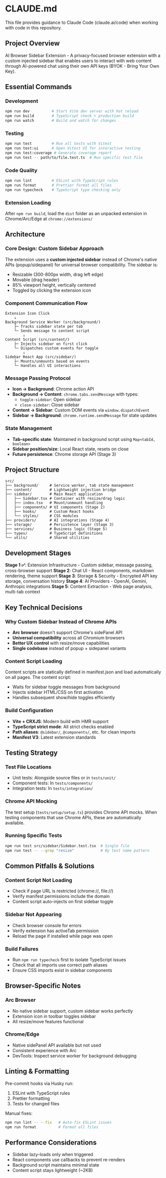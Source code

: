 # CLAUDE.md

This file provides guidance to Claude Code (claude.ai/code) when working with code in this repository.

## Project Overview

AI Browser Sidebar Extension - A privacy-focused browser extension with a custom injected sidebar that enables users to interact with web content through AI-powered chat using their own API keys (BYOK - Bring Your Own Key).

## Essential Commands

### Development

```bash
npm run dev          # Start Vite dev server with hot reload
npm run build        # TypeScript check + production build
npm run watch        # Build and watch for changes
```

### Testing

```bash
npm run test         # Run all tests with Vitest
npm run test:ui      # Open Vitest UI for interactive testing
npm run test:coverage # Generate coverage report
npm run test -- path/to/file.test.ts  # Run specific test file
```

### Code Quality

```bash
npm run lint         # ESLint with TypeScript rules
npm run format       # Prettier format all files
npm run typecheck    # TypeScript type checking only
```

### Extension Loading

After `npm run build`, load the `dist` folder as an unpacked extension in Chrome/Arc/Edge at `chrome://extensions/`

## Architecture

### Core Design: Custom Sidebar Approach

The extension uses a **custom injected sidebar** instead of Chrome's native APIs (popup/sidepanel) for universal browser compatibility. The sidebar is:

- Resizable (300-800px width, drag left edge)
- Movable (drag header)
- 85% viewport height, vertically centered
- Toggled by clicking the extension icon

### Component Communication Flow

```
Extension Icon Click
    ↓
Background Service Worker (src/background/)
    ├─ Tracks sidebar state per tab
    └─ Sends message to content script
        ↓
Content Script (src/content/)
    ├─ Injects sidebar on first click
    └─ Dispatches custom events for toggle
        ↓
Sidebar React App (src/sidebar/)
    ├─ Mounts/unmounts based on events
    └─ Handles all UI interactions
```

### Message Passing Protocol

- **Icon → Background**: Chrome action API
- **Background → Content**: `chrome.tabs.sendMessage` with types:
  - `toggle-sidebar`: Open sidebar
  - `close-sidebar`: Close sidebar
- **Content → Sidebar**: Custom DOM events via `window.dispatchEvent`
- **Sidebar → Background**: `chrome.runtime.sendMessage` for state updates

### State Management

- **Tab-specific state**: Maintained in background script using `Map<tabId, boolean>`
- **Sidebar position/size**: Local React state, resets on close
- **Future persistence**: Chrome storage API (Stage 3)

## Project Structure

```
src/
├── background/     # Service worker, tab state management
├── content/        # Lightweight injection bridge
├── sidebar/        # Main React application
│   ├── Sidebar.tsx # Container with resize/drag logic
│   ├── index.tsx   # Mount/unmount handling
│   ├── components/ # UI components (Stage 2)
│   ├── hooks/      # Custom React hooks
│   └── styles/     # CSS modules
├── providers/      # AI integrations (Stage 4)
├── storage/        # Persistence layer (Stage 3)
├── services/       # Business logic (Stage 5)
├── types/          # TypeScript definitions
└── utils/          # Shared utilities
```

## Development Stages

**Stage 1 ✅**: Extension Infrastructure - Custom sidebar, message passing, cross-browser support
**Stage 2**: Chat UI - React components, markdown rendering, theme support
**Stage 3**: Storage & Security - Encrypted API key storage, conversation history
**Stage 4**: AI Providers - OpenAI, Gemini, Anthropic integrations
**Stage 5**: Content Extraction - Web page analysis, multi-tab context

## Key Technical Decisions

### Why Custom Sidebar Instead of Chrome APIs

- **Arc browser** doesn't support Chrome's sidePanel API
- **Universal compatibility** across all Chromium browsers
- **Better UX control** with resize/move capabilities
- **Single codebase** instead of popup + sidepanel variants

### Content Script Loading

Content scripts are statically defined in manifest.json and load automatically on all pages. The content script:

- Waits for sidebar toggle messages from background
- Injects sidebar HTML/CSS on first activation
- Handles subsequent show/hide toggles efficiently

### Build Configuration

- **Vite + CRXJS**: Modern build with HMR support
- **TypeScript strict mode**: All strict checks enabled
- **Path aliases**: `@sidebar/`, `@components/`, etc. for clean imports
- **Manifest V3**: Latest extension standards

## Testing Strategy

### Test File Locations

- Unit tests: Alongside source files or in `tests/unit/`
- Component tests: In `tests/components/`
- Integration tests: In `tests/integration/`

### Chrome API Mocking

The test setup (`tests/setup/setup.ts`) provides Chrome API mocks. When testing components that use Chrome APIs, these are automatically available.

### Running Specific Tests

```bash
npm run test src/sidebar/Sidebar.test.tsx  # Single file
npm run test -- --grep "resize"            # By test name pattern
```

## Common Pitfalls & Solutions

### Content Script Not Loading

- Check if page URL is restricted (chrome://, file://)
- Verify manifest permissions include the domain
- Content script auto-injects on first sidebar toggle

### Sidebar Not Appearing

- Check browser console for errors
- Verify extension has activeTab permission
- Reload the page if installed while page was open

### Build Failures

- Run `npm run typecheck` first to isolate TypeScript issues
- Check that all imports use correct path aliases
- Ensure CSS imports exist in sidebar components

## Browser-Specific Notes

### Arc Browser

- No native sidebar support, custom sidebar works perfectly
- Extension icon in toolbar toggles sidebar
- All resize/move features functional

### Chrome/Edge

- Native sidePanel API available but not used
- Consistent experience with Arc
- DevTools: Inspect service worker for background debugging

## Linting & Formatting

Pre-commit hooks via Husky run:

1. ESLint with TypeScript rules
2. Prettier formatting
3. Tests for changed files

Manual fixes:

```bash
npm run lint -- --fix   # Auto-fix ESLint issues
npm run format          # Format all files
```

## Performance Considerations

- Sidebar lazy-loads only when triggered
- React components use callbacks to prevent re-renders
- Background script maintains minimal state
- Content script stays lightweight (~2KB)
